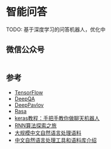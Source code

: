 # 智能问答

TODO: 基于深度学习的问答机器人，优化中
<!-- 智能客服 -->

## 微信公众号

<img :src="$withBase('/image/qrcode_xiaperio_430.jpg')" style="width:250px;"/>

## 参考

- [TensorFlow](https://www.tensorflow.org/)
- [DeepQA](https://github.com/Conchylicultor/DeepQA)
- [DeepPavlov](https://github.com/deepmipt/DeepPavlov)
- [Rasa](https://github.com/RasaHQ/rasa)
- [keras教程：手把手教你做聊天机器人](http://www.aiportal.net/%E8%81%8A%E5%A4%A9%E6%9C%BA%E5%99%A8%E4%BA%BA/%E8%81%8A%E5%A4%A9%E6%9C%BA%E5%99%A8%E4%BA%BA-keras-seq2seq)
- [RNN算法探索之旅](https://mp.weixin.qq.com/s?__biz=MzI1NjczMjEwNw==&mid=2247484207&idx=1&sn=3540352314a36d7664097563617a80f5&chksm=ea237d8bdd54f49d84edbea8a1a059e4b7ccc1cbe7e49790cabaf3323da685f06e47e33f411e&scene=21#wechat_redirect)
- [大规模中文自然语言处理语料](https://github.com/brightmart/nlp_chinese_corpus)
- [中文自然语言处理工具和语料库介绍](https://mlln.cn/2018/06/02/[%E8%BD%AC]%E5%90%8A%E7%82%B8%E5%A4%A9%E7%9A%84%E4%B8%AD%E6%96%87%E8%87%AA%E7%84%B6%E8%AF%AD%E8%A8%80%E5%A4%84%E7%90%86%E5%B7%A5%E5%85%B7%E5%92%8C%E8%AF%AD%E6%96%99%E5%BA%93%E4%BB%8B%E7%BB%8D/)
